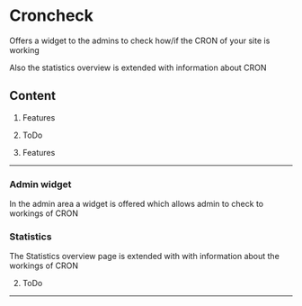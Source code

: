Croncheck
=========
Offers a widget to the admins to check how/if the CRON of your site is working

Also the statistics overview is extended with information about CRON

Content
-------
1. Features
2. ToDo

1. Features
-----------
### Admin widget
In the admin area a widget is offered which allows admin to check to workings of CRON

### Statistics
The Statistics overview page is extended with with information about the workings of CRON

2. ToDo
-------
